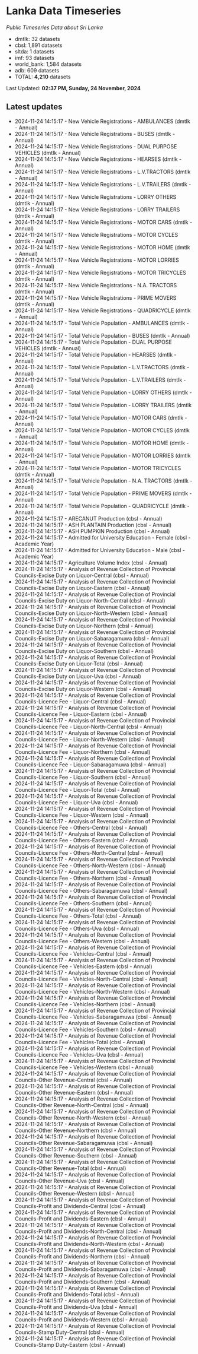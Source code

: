 # Lanka Data Timeseries
*Public Timeseries Data about Sri Lanka*

* dmtlk: 32 datasets
* cbsl: 1,891 datasets
* sltda: 1 datasets
* imf: 93 datasets
* world_bank: 1,584 datasets
* adb: 609 datasets
* TOTAL: **4,210** datasets

Last Updated: **02:37 PM, Sunday, 24 November, 2024**

## Latest updates

* 2024-11-24 14:15:17 - New Vehicle Registrations - AMBULANCES (dmtlk - Annual)
* 2024-11-24 14:15:17 - New Vehicle Registrations - BUSES (dmtlk - Annual)
* 2024-11-24 14:15:17 - New Vehicle Registrations - DUAL PURPOSE VEHICLES (dmtlk - Annual)
* 2024-11-24 14:15:17 - New Vehicle Registrations - HEARSES (dmtlk - Annual)
* 2024-11-24 14:15:17 - New Vehicle Registrations - L.V.TRACTORS (dmtlk - Annual)
* 2024-11-24 14:15:17 - New Vehicle Registrations - L.V.TRAILERS (dmtlk - Annual)
* 2024-11-24 14:15:17 - New Vehicle Registrations - LORRY OTHERS (dmtlk - Annual)
* 2024-11-24 14:15:17 - New Vehicle Registrations - LORRY TRAILERS (dmtlk - Annual)
* 2024-11-24 14:15:17 - New Vehicle Registrations - MOTOR CARS (dmtlk - Annual)
* 2024-11-24 14:15:17 - New Vehicle Registrations - MOTOR CYCLES (dmtlk - Annual)
* 2024-11-24 14:15:17 - New Vehicle Registrations - MOTOR HOME (dmtlk - Annual)
* 2024-11-24 14:15:17 - New Vehicle Registrations - MOTOR LORRIES (dmtlk - Annual)
* 2024-11-24 14:15:17 - New Vehicle Registrations - MOTOR TRICYCLES (dmtlk - Annual)
* 2024-11-24 14:15:17 - New Vehicle Registrations - N.A. TRACTORS (dmtlk - Annual)
* 2024-11-24 14:15:17 - New Vehicle Registrations - PRIME MOVERS (dmtlk - Annual)
* 2024-11-24 14:15:17 - New Vehicle Registrations - QUADRICYCLE (dmtlk - Annual)
* 2024-11-24 14:15:17 - Total Vehicle Population - AMBULANCES (dmtlk - Annual)
* 2024-11-24 14:15:17 - Total Vehicle Population - BUSES (dmtlk - Annual)
* 2024-11-24 14:15:17 - Total Vehicle Population - DUAL PURPOSE VEHICLES (dmtlk - Annual)
* 2024-11-24 14:15:17 - Total Vehicle Population - HEARSES (dmtlk - Annual)
* 2024-11-24 14:15:17 - Total Vehicle Population - L.V.TRACTORS (dmtlk - Annual)
* 2024-11-24 14:15:17 - Total Vehicle Population - L.V.TRAILERS (dmtlk - Annual)
* 2024-11-24 14:15:17 - Total Vehicle Population - LORRY OTHERS (dmtlk - Annual)
* 2024-11-24 14:15:17 - Total Vehicle Population - LORRY TRAILERS (dmtlk - Annual)
* 2024-11-24 14:15:17 - Total Vehicle Population - MOTOR CARS (dmtlk - Annual)
* 2024-11-24 14:15:17 - Total Vehicle Population - MOTOR CYCLES (dmtlk - Annual)
* 2024-11-24 14:15:17 - Total Vehicle Population - MOTOR HOME (dmtlk - Annual)
* 2024-11-24 14:15:17 - Total Vehicle Population - MOTOR LORRIES (dmtlk - Annual)
* 2024-11-24 14:15:17 - Total Vehicle Population - MOTOR TRICYCLES (dmtlk - Annual)
* 2024-11-24 14:15:17 - Total Vehicle Population - N.A. TRACTORS (dmtlk - Annual)
* 2024-11-24 14:15:17 - Total Vehicle Population - PRIME MOVERS (dmtlk - Annual)
* 2024-11-24 14:15:17 - Total Vehicle Population - QUADRICYCLE (dmtlk - Annual)
* 2024-11-24 14:15:17 - ARECANUT Production (cbsl - Annual)
* 2024-11-24 14:15:17 - ASH PLANTAIN Production (cbsl - Annual)
* 2024-11-24 14:15:17 - ASH PUMPKIN Production (cbsl - Annual)
* 2024-11-24 14:15:17 - Admitted for University Education - Female (cbsl - Academic Year)
* 2024-11-24 14:15:17 - Admitted for University Education - Male (cbsl - Academic Year)
* 2024-11-24 14:15:17 - Agriculture Volume Index (cbsl - Annual)
* 2024-11-24 14:15:17 - Analysis of Revenue Collection of Provincial Councils-Excise Duty on Liquor-Central (cbsl - Annual)
* 2024-11-24 14:15:17 - Analysis of Revenue Collection of Provincial Councils-Excise Duty on Liquor-Eastern (cbsl - Annual)
* 2024-11-24 14:15:17 - Analysis of Revenue Collection of Provincial Councils-Excise Duty on Liquor-North-Central (cbsl - Annual)
* 2024-11-24 14:15:17 - Analysis of Revenue Collection of Provincial Councils-Excise Duty on Liquor-North-Western (cbsl - Annual)
* 2024-11-24 14:15:17 - Analysis of Revenue Collection of Provincial Councils-Excise Duty on Liquor-Northern (cbsl - Annual)
* 2024-11-24 14:15:17 - Analysis of Revenue Collection of Provincial Councils-Excise Duty on Liquor-Sabaragamuwa (cbsl - Annual)
* 2024-11-24 14:15:17 - Analysis of Revenue Collection of Provincial Councils-Excise Duty on Liquor-Southern (cbsl - Annual)
* 2024-11-24 14:15:17 - Analysis of Revenue Collection of Provincial Councils-Excise Duty on Liquor-Total (cbsl - Annual)
* 2024-11-24 14:15:17 - Analysis of Revenue Collection of Provincial Councils-Excise Duty on Liquor-Uva (cbsl - Annual)
* 2024-11-24 14:15:17 - Analysis of Revenue Collection of Provincial Councils-Excise Duty on Liquor-Western (cbsl - Annual)
* 2024-11-24 14:15:17 - Analysis of Revenue Collection of Provincial Councils-Licence Fee - Liquor-Central (cbsl - Annual)
* 2024-11-24 14:15:17 - Analysis of Revenue Collection of Provincial Councils-Licence Fee - Liquor-Eastern (cbsl - Annual)
* 2024-11-24 14:15:17 - Analysis of Revenue Collection of Provincial Councils-Licence Fee - Liquor-North-Central (cbsl - Annual)
* 2024-11-24 14:15:17 - Analysis of Revenue Collection of Provincial Councils-Licence Fee - Liquor-North-Western (cbsl - Annual)
* 2024-11-24 14:15:17 - Analysis of Revenue Collection of Provincial Councils-Licence Fee - Liquor-Northern (cbsl - Annual)
* 2024-11-24 14:15:17 - Analysis of Revenue Collection of Provincial Councils-Licence Fee - Liquor-Sabaragamuwa (cbsl - Annual)
* 2024-11-24 14:15:17 - Analysis of Revenue Collection of Provincial Councils-Licence Fee - Liquor-Southern (cbsl - Annual)
* 2024-11-24 14:15:17 - Analysis of Revenue Collection of Provincial Councils-Licence Fee - Liquor-Total (cbsl - Annual)
* 2024-11-24 14:15:17 - Analysis of Revenue Collection of Provincial Councils-Licence Fee - Liquor-Uva (cbsl - Annual)
* 2024-11-24 14:15:17 - Analysis of Revenue Collection of Provincial Councils-Licence Fee - Liquor-Western (cbsl - Annual)
* 2024-11-24 14:15:17 - Analysis of Revenue Collection of Provincial Councils-Licence Fee - Others-Central (cbsl - Annual)
* 2024-11-24 14:15:17 - Analysis of Revenue Collection of Provincial Councils-Licence Fee - Others-Eastern (cbsl - Annual)
* 2024-11-24 14:15:17 - Analysis of Revenue Collection of Provincial Councils-Licence Fee - Others-North-Central (cbsl - Annual)
* 2024-11-24 14:15:17 - Analysis of Revenue Collection of Provincial Councils-Licence Fee - Others-North-Western (cbsl - Annual)
* 2024-11-24 14:15:17 - Analysis of Revenue Collection of Provincial Councils-Licence Fee - Others-Northern (cbsl - Annual)
* 2024-11-24 14:15:17 - Analysis of Revenue Collection of Provincial Councils-Licence Fee - Others-Sabaragamuwa (cbsl - Annual)
* 2024-11-24 14:15:17 - Analysis of Revenue Collection of Provincial Councils-Licence Fee - Others-Southern (cbsl - Annual)
* 2024-11-24 14:15:17 - Analysis of Revenue Collection of Provincial Councils-Licence Fee - Others-Total (cbsl - Annual)
* 2024-11-24 14:15:17 - Analysis of Revenue Collection of Provincial Councils-Licence Fee - Others-Uva (cbsl - Annual)
* 2024-11-24 14:15:17 - Analysis of Revenue Collection of Provincial Councils-Licence Fee - Others-Western (cbsl - Annual)
* 2024-11-24 14:15:17 - Analysis of Revenue Collection of Provincial Councils-Licence Fee - Vehicles-Central (cbsl - Annual)
* 2024-11-24 14:15:17 - Analysis of Revenue Collection of Provincial Councils-Licence Fee - Vehicles-Eastern (cbsl - Annual)
* 2024-11-24 14:15:17 - Analysis of Revenue Collection of Provincial Councils-Licence Fee - Vehicles-North-Central (cbsl - Annual)
* 2024-11-24 14:15:17 - Analysis of Revenue Collection of Provincial Councils-Licence Fee - Vehicles-North-Western (cbsl - Annual)
* 2024-11-24 14:15:17 - Analysis of Revenue Collection of Provincial Councils-Licence Fee - Vehicles-Northern (cbsl - Annual)
* 2024-11-24 14:15:17 - Analysis of Revenue Collection of Provincial Councils-Licence Fee - Vehicles-Sabaragamuwa (cbsl - Annual)
* 2024-11-24 14:15:17 - Analysis of Revenue Collection of Provincial Councils-Licence Fee - Vehicles-Southern (cbsl - Annual)
* 2024-11-24 14:15:17 - Analysis of Revenue Collection of Provincial Councils-Licence Fee - Vehicles-Total (cbsl - Annual)
* 2024-11-24 14:15:17 - Analysis of Revenue Collection of Provincial Councils-Licence Fee - Vehicles-Uva (cbsl - Annual)
* 2024-11-24 14:15:17 - Analysis of Revenue Collection of Provincial Councils-Licence Fee - Vehicles-Western (cbsl - Annual)
* 2024-11-24 14:15:17 - Analysis of Revenue Collection of Provincial Councils-Other Revenue-Central (cbsl - Annual)
* 2024-11-24 14:15:17 - Analysis of Revenue Collection of Provincial Councils-Other Revenue-Eastern (cbsl - Annual)
* 2024-11-24 14:15:17 - Analysis of Revenue Collection of Provincial Councils-Other Revenue-North-Central (cbsl - Annual)
* 2024-11-24 14:15:17 - Analysis of Revenue Collection of Provincial Councils-Other Revenue-North-Western (cbsl - Annual)
* 2024-11-24 14:15:17 - Analysis of Revenue Collection of Provincial Councils-Other Revenue-Northern (cbsl - Annual)
* 2024-11-24 14:15:17 - Analysis of Revenue Collection of Provincial Councils-Other Revenue-Sabaragamuwa (cbsl - Annual)
* 2024-11-24 14:15:17 - Analysis of Revenue Collection of Provincial Councils-Other Revenue-Southern (cbsl - Annual)
* 2024-11-24 14:15:17 - Analysis of Revenue Collection of Provincial Councils-Other Revenue-Total (cbsl - Annual)
* 2024-11-24 14:15:17 - Analysis of Revenue Collection of Provincial Councils-Other Revenue-Uva (cbsl - Annual)
* 2024-11-24 14:15:17 - Analysis of Revenue Collection of Provincial Councils-Other Revenue-Western (cbsl - Annual)
* 2024-11-24 14:15:17 - Analysis of Revenue Collection of Provincial Councils-Profit and Dividends-Central (cbsl - Annual)
* 2024-11-24 14:15:17 - Analysis of Revenue Collection of Provincial Councils-Profit and Dividends-Eastern (cbsl - Annual)
* 2024-11-24 14:15:17 - Analysis of Revenue Collection of Provincial Councils-Profit and Dividends-North-Central (cbsl - Annual)
* 2024-11-24 14:15:17 - Analysis of Revenue Collection of Provincial Councils-Profit and Dividends-North-Western (cbsl - Annual)
* 2024-11-24 14:15:17 - Analysis of Revenue Collection of Provincial Councils-Profit and Dividends-Northern (cbsl - Annual)
* 2024-11-24 14:15:17 - Analysis of Revenue Collection of Provincial Councils-Profit and Dividends-Sabaragamuwa (cbsl - Annual)
* 2024-11-24 14:15:17 - Analysis of Revenue Collection of Provincial Councils-Profit and Dividends-Southern (cbsl - Annual)
* 2024-11-24 14:15:17 - Analysis of Revenue Collection of Provincial Councils-Profit and Dividends-Total (cbsl - Annual)
* 2024-11-24 14:15:17 - Analysis of Revenue Collection of Provincial Councils-Profit and Dividends-Uva (cbsl - Annual)
* 2024-11-24 14:15:17 - Analysis of Revenue Collection of Provincial Councils-Profit and Dividends-Western (cbsl - Annual)
* 2024-11-24 14:15:17 - Analysis of Revenue Collection of Provincial Councils-Stamp Duty-Central (cbsl - Annual)
* 2024-11-24 14:15:17 - Analysis of Revenue Collection of Provincial Councils-Stamp Duty-Eastern (cbsl - Annual)